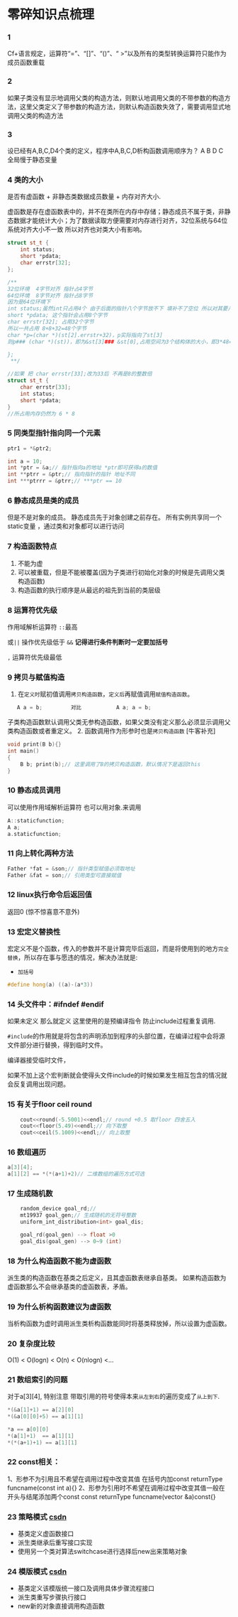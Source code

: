 # 零碎知识点梳理
###  1
Cf+语言规定，运算符“=”、“[]”、“()”、“ >”以及所有的类型转换运算符只能作为成员函数重载

###  2
如果子类没有显示地调用父类的构造方法，则默认地调用父类的不带参数的构造方法，这里父类定义了带参数的构造方法，则默认构造函数失效了，需要调用显式地调用父类的构造方法

###  3
设已经有A,B,C,D4个类的定义，程序中A,B,C,D析构函数调用顺序为？ A B D C  全局慢于静态变量

###  4 类的大小
是否有虚函数 + 非静态类数据成员数量 + 内存对齐大小.

虚函数是存在虚函数表中的，并不在类所在内存中存储；静态成员不属于类，非静态数据才能统计大小；为了数据读取方便需要对内存进行对齐，32位系统与64位系统对齐大小不一致
所以对齐也对类大小有影响。

```c++
struct st_t {
    int status;
    short *pdata;
    char errstr[32];
};

/**
32位环境  4字节对齐 指针占4字节
64位环境  8字节对齐 指针占8字节
因为是64位环境下
int status;虽然int只占用4个 由于后面的指针八个字节放不下 填补不了空位 所以对其要八个字节
short *pdata; 这个指针会占用8个字节
char errstr[32]; 占用32个字节
所以一共占用 8+8+32=48个字节
char *p=(char *)(st[2].errstr+32)，p实际指向了st[3]
则p### (char *)(st))，即为&st[3]### &st[0],占用空间为3个结构体的大小，即3*48=144，

};
 **/

//如果 把 char errstr[33];改为33后 不再是8的整数倍
struct st_t {
    char errstr[33];
    int status;
    short *pdata;
}
//所占用内存仍然为 6 * 8

```
###  5 同类型指针指向同一个元素
```c++
ptr1 = *&ptr2;

int a = 10;
int *ptr = &a;// 指针指向a的地址 *ptr即可获得a的数值
int **ptrr = &ptr;// 指向指针的指针 地址不同
int ***ptrrr = &ptrr;// ***ptr == 10
```

###  6 静态成员是类的成员
但是不是对象的成员。
静态成员先于对象创建之前存在。
所有实例共享同一个static变量 ，通过类和对象都可以进行访问

  
###  7 构造函数特点
1. 不能为虚
2. 可以被重载，但是不能被覆盖(因为子类进行初始化对象的时候是先调用父类构造函数)
3. 构造函数的执行顺序是从最远的祖先到当前的类层级

###  8 运算符优先级
作用域解析运算符 `::`最高

或`||` 操作优先级低于 `&&` **记得进行条件判断时一定要加括号**

`,` 运算符优先级最低

###  9 拷贝与赋值构造
1. 在`定义时`赋初值调用`拷贝构造函数`，`定义后`再赋值调用`赋值构造函数`。
```c++
   A a = b;         对比           A a; a = b;
```
子类构造函数默认调用父类无参构造函数，如果父类没有定义那么必须显示调用父类构造函数或者重定义。
2. 函数调用作为形参时也是`拷贝构造函数` [牛客补充]
```c++
void print(B b){}
int main()
{
    B b; print(b);// 这里调用了B的拷贝构造函数，默认情况下是返回this
}
```

###  10 静态成员调用
可以使用作用域解析运算符 也可以用对象.来调用
```c++
A::staticfunction;    
A a; 
a.staticfunction;
```

###  11 向上转化两种方法
```c++
Father *fat = &son;// 指针类型赋值必须取地址
Father &fat = son;// 引用类型可直接赋值
```

###  12 linux执行命令后返回值
返回0 (惊不惊喜意不意外)


###  13 宏定义替换性
宏定义不是个函数，传入的参数并不是计算完毕后返回，而是将使用到的地方`完全替换`，所以存在事与愿违的情况，解决办法就是:
- `加括号`
```c++
#define hong(a) ((a)-(a*3))
```

###  14 头文件中：#ifndef  #endif
如果未定义 那么就定义 这里使用的是预编译指令 防止include过程重复调用.

`#include`的作用就是将包含的声明添加到程序的头部位置，在编译过程中会将源文件部分进行替换，得到临时文件。

编译器接受临时文件，

如果不加上这个宏判断就会使得头文件include的时候如果发生相互包含的情况就会反复调用出现问题。

###  15 有关于floor ceil round
```c++
    cout<<round(-5.5001)<<endl;// round +0.5 取floor 四舍五入
    cout<<floor(5.49)<<endl;// 向下取整
    cout<<ceil(5.1009)<<endl;// 向上取整
```

###  16 数组遍历
```c++
a[3][4];
a[1][2] == *(*(a+1)+2)// 二维数组的遍历方式可选
```

###  17 生成随机数
```c++
    random_device goal_rd;// 
    mt19937 goal_gen;// 生成随机的无符号整数
    uniform_int_distribution<int> goal_dis;

    goal_rd(goal_gen) --> float >0
    goal_dis(goal_gen) --> 0~9 (int)

```

### 18 为什么构造函数不能为虚函数
派生类的构造函数在基类之后定义，且其虚函数表继承自基类。
如果构造函数为虚函数那么不会继承基类的虚函数表，矛盾。


### 19 为什么析构函数建议为虚函数
当析构函数为虚时调用派生类析构函数能同时将基类释放掉，所以设置为虚函数。


### 20 复杂度比较

  O(1) < O(logn) < O(n) < O(nlogn) <...


### 21 数组索引的问题
对于a[3][4], 特别注意 带取引用的符号使得本来`从左到右`的遍历变成了`从上到下`.
```c++
*(&a[1]+1) == a[2][0]
*(&a[0][0]+5) == a[1][1]

*a == a[0][0]
*(a[1]+1)  == a[1][1]
*(*(a+1)+1) == a[1][1]
```

### 22 const相关：
1、形参不为引用且不希望在调用过程中改变其值 在括号内加const
    returnType funcname(const int a){}
2、形参为引用时不希望在调用过程中改变其值一般在开头与结尾添加两个const
    const returnType funcname(vector<int> &a)const{}

### 23 策略模式 [csdn](https://blog.csdn.net/qq_24649627/article/details/115491398)
* 基类定义虚函数接口
* 派生类继承后重写接口实现
* 使用另一个类对算法switchcase进行选择后new出来策略对象

### 24 模版模式 [csdn](https://blog.csdn.net/qq_24649627/article/details/115492148)
* 基类定义该模版统一接口及调用具体步骤流程接口
* 派生类重写步骤执行接口
* new新的对象直接调用构造函数

